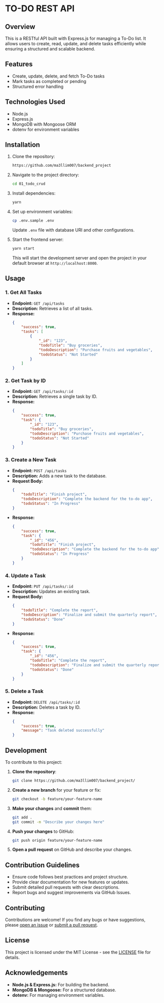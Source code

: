 # **TO-DO REST API**

## Overview

This is a RESTful API built with Express.js for managing a To-Do list. It allows users to create, read, update, and delete tasks efficiently while ensuring a structured and scalable backend.

## Features

- Create, update, delete, and fetch To-Do tasks
- Mark tasks as completed or pending
- Structured error handling

## Technologies Used

- Node.js
- Express.js
- MongoDB with Mongoose ORM
- dotenv for environment variables

## Installation

1. Clone the repository:

    ```bash
    https://github.com/ma3llim007/backend_project
    ```

2. Navigate to the project directory:

    ```bash
    cd 01_todo_crud
    ```

3. Install dependencies:

    ```bash
    yarn
    ```

4. Set up environment variables:

    ```bash
    cp .env.sample .env
    ```

    Update `.env` file with database URI and other configurations.

5. Start the frontend server:
    ```bash
    yarn start
    ```
    This will start the development server and open the project in your default browser at `http://localhost:8000`.

## Usage

### 1. Get All Tasks

- **Endpoint:** `GET /api/tasks`
- **Description:** Retrieves a list of all tasks.
- **Response:**
    ```json
    {
        "success": true,
        "tasks": [
            {
                "_id": "123",
                "todoTitle": "Buy groceries",
                "todoDescription": "Purchase fruits and vegetables",
                "todoStatus": "Not Started"
            }
        ]
    }
    ```

### 2. Get Task by ID

- **Endpoint:** `GET /api/tasks/:id`
- **Description:** Retrieves a single task by ID.
- **Response:**
    ```json
    {
        "success": true,
        "task": {
            "_id": "123",
            "todoTitle": "Buy groceries",
            "todoDescription": "Purchase fruits and vegetables",
            "todoStatus": "Not Started"
        }
    }
    ```

### 3. Create a New Task

- **Endpoint:** `POST /api/tasks`
- **Description:** Adds a new task to the database.
- **Request Body:**
    ```json
    {
        "todoTitle": "Finish project",
        "todoDescription": "Complete the backend for the to-do app",
        "todoStatus": "In Progress"
    }
    ```
- **Response:**
    ```json
    {
        "success": true,
        "task": {
            "_id": "456",
            "todoTitle": "Finish project",
            "todoDescription": "Complete the backend for the to-do app",
            "todoStatus": "In Progress"
        }
    }
    ```

### 4. Update a Task

- **Endpoint:** `PUT /api/tasks/:id`
- **Description:** Updates an existing task.
- **Request Body:**
    ```json
    {
        "todoTitle": "Complete the report",
        "todoDescription": "Finalize and submit the quarterly report",
        "todoStatus": "Done"
    }
    ```
- **Response:**
    ```json
    {
        "success": true,
        "task": {
            "_id": "456",
            "todoTitle": "Complete the report",
            "todoDescription": "Finalize and submit the quarterly report",
            "todoStatus": "Done"
        }
    }
    ```

### 5. Delete a Task

- **Endpoint:** `DELETE /api/tasks/:id`
- **Description:** Deletes a task by ID.
- **Response:**
    ```json
    {
        "success": true,
        "message": "Task deleted successfully"
    }
    ```

## Development

To contribute to this project:

1. **Clone the repository**:

    ```bash
    git clone https://github.com/ma3llim007/backend_project/
    ```

2. **Create a new branch** for your feature or fix:

    ```bash
    git checkout -b feature/your-feature-name
    ```

3. **Make your changes** and **commit** them:

    ```bash
    git add .
    git commit -m "Describe your changes here"
    ```

4. **Push your changes** to GitHub:

    ```bash
    git push origin feature/your-feature-name
    ```

5. **Open a pull request** on GitHub and describe your changes.

## Contribution Guidelines

- Ensure code follows best practices and project structure.
- Provide clear documentation for new features or updates.
- Submit detailed pull requests with clear descriptions.
- Report bugs and suggest improvements via GitHub Issues.

## Contributing

Contributions are welcome! If you find any bugs or have suggestions, please [open an issue](https://github.com/ma3llim007/backend_project/issues) or [submit a pull request](https://github.com/ma3llim007/backend_project/pulls).


## License

This project is licensed under the MIT License - see the [LICENSE](../LICENSE) file for details.

## Acknowledgements

- **Node.js & Express.js:** For building the backend.
- **MongoDB & Mongoose:** For a structured database.
- **dotenv:** For managing environment variables.
